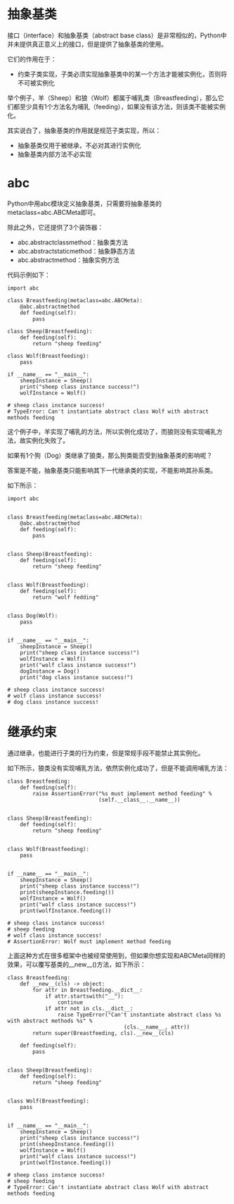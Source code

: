 # 抽象基类

接口（interface）和抽象基类（abstract base class）是非常相似的，Python中并未提供真正意义上的接口，但是提供了抽象基类的使用。

它们的作用在于：

- 约束子类实现，子类必须实现抽象基类中的某一个方法才能被实例化，否则将不可被实例化

举个例子，羊（Sheep）和狼（Wolf）都属于哺乳类（Breastfeeding），那么它们都至少具有1个方法名为哺乳（feeding），如果没有该方法，则该类不能被实例化。

其实说白了，抽象基类的作用就是规范子类实现，所以：

- 抽象基类仅用于被继承，不必对其进行实例化
- 抽象基类内部方法不必实现



# abc

Python中用abc模块定义抽象基类，只需要将抽象基类的metaclass=abc.ABCMeta即可。

除此之外，它还提供了3个装饰器：

- abc.abstractclassmethod：抽象类方法
- abc.abstractstaticmethod：抽象静态方法
- abc.abstractmethod：抽象实例方法

代码示例如下：

```
import abc

class Breastfeeding(metaclass=abc.ABCMeta):
    @abc.abstractmethod
    def feeding(self):
        pass

class Sheep(Breastfeeding):
    def feeding(self):
        return "sheep feeding"

class Wolf(Breastfeeding):
    pass

if __name__ == "__main__":
    sheepInstance = Sheep()
    print("sheep class instance success!")
    wolfInstance = Wolf()
    
# sheep class instance success!
# TypeError: Can't instantiate abstract class Wolf with abstract methods feeding
```

这个例子中，羊实现了哺乳的方法，所以实例化成功了，而狼则没有实现哺乳方法，故实例化失败了。

如果有1个狗（Dog）类继承了狼类，那么狗类能否受到抽象基类的影响呢？

答案是不能，抽象基类只能影响其下一代继承类的实现，不能影响其孙系类。

如下所示：

```
import abc


class Breastfeeding(metaclass=abc.ABCMeta):
    @abc.abstractmethod
    def feeding(self):
        pass


class Sheep(Breastfeeding):
    def feeding(self):
        return "sheep feeding"


class Wolf(Breastfeeding):
    def feeding(self):
        return "wolf fedding"


class Dog(Wolf):
    pass


if __name__ == "__main__":
    sheepInstance = Sheep()
    print("sheep class instance success!")
    wolfInstance = Wolf()
    print("wolf class instance success!")
    dogInstance = Dog()
    print("dog class instance success!")

# sheep class instance success!
# wolf class instance success!
# dog class instance success!
```



# 继承约束

通过继承，也能进行子类的行为约束，但是常规手段不能禁止其实例化。

如下所示，狼类没有实现哺乳方法，依然实例化成功了，但是不能调用哺乳方法：

```
class Breastfeeding:
    def feeding(self):
        raise AssertionError("%s must implement method feeding" %
                             (self.__class__.__name__))


class Sheep(Breastfeeding):
    def feeding(self):
        return "sheep feeding"


class Wolf(Breastfeeding):
    pass


if __name__ == "__main__":
    sheepInstance = Sheep()
    print("sheep class instance success!")
    print(sheepInstance.feeding())
    wolfInstance = Wolf()
    print("wolf class instance success!")
    print(wolfInstance.feeding())

# sheep class instance success!
# sheep feeding
# wolf class instance success!
# AssertionError: Wolf must implement method feeding
```

上面这种方式在很多框架中也被经常使用到，但如果你想实现和ABCMeta同样的效果，可以覆写基类的\_\_new\_\_()方法，如下所示：

```
class Breastfeeding:
    def __new__(cls) -> object:
        for attr in Breastfeeding.__dict__:
            if attr.startswith("__"):
                continue
            if attr not in cls.__dict__:
                raise TypeError("Can't instantiate abstract class %s with abstract methods %s" %
                                     (cls.__name__, attr))
        return super(Breastfeeding, cls).__new__(cls)

    def feeding(self):
        pass


class Sheep(Breastfeeding):
    def feeding(self):
        return "sheep feeding"


class Wolf(Breastfeeding):
    pass


if __name__ == "__main__":
    sheepInstance = Sheep()
    print("sheep class instance success!")
    print(sheepInstance.feeding())
    wolfInstance = Wolf()
    print("wolf class instance success!")
    print(wolfInstance.feeding())

# sheep class instance success!
# sheep feeding
# TypeError: Can't instantiate abstract class Wolf with abstract methods feeding
```

